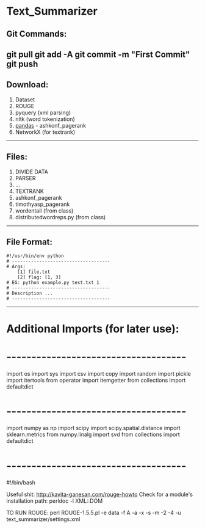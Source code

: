 # Text_Summarizer

Git Commands:
--------------
git pull
git add -A
git commit -m "First Commit"
git push
--------------

Download:
--------------
1. Dataset
2. ROUGE
3. pyquery (xml parsing)
4. nltk (word tokenization)
5. [pandas](http://pandas.pydata.org/) - ashkonf_pagerank
6. NetworkX (for textrank)
--------------

Files:
--------------
1. DIVIDE DATA
2. PARSER
3. ...
4. TEXTRANK
5. ashkonf_pagerank
6. timothyasp_pagerank
1. wordentail (from class)
2. distributedwordreps.py (from class)
--------------

File Format:
-------------
    #!/usr/bin/env python
    # ------------------------------------
    # Args:
        [1] file.txt
        [2] flag: [1, 3]
    # EG: python example.py test.txt 1
    # ------------------------------------
    # Description ...
    # ------------------------------------
-------------

# Additional Imports (for later use):
# ------------------------------------
import os
import sys
import csv
import copy
import random
import pickle
import itertools
from operator import itemgetter
from collections import defaultdict
# ------------------------------------
import numpy as np
import scipy
import scipy.spatial.distance
import sklearn.metrics
from numpy.linalg import svd
from collections import defaultdict
# ------------------------------------
#!/bin/bash


Useful shit:
http://kavita-ganesan.com/rouge-howto
Check for a module's installation path: 
perldoc -l XML::DOM

TO RUN ROUGE:
perl ROUGE-1.5.5.pl -e data -f A -a -x -s -m -2 -4 -u text_summarizer/settings.xml



